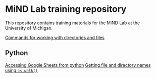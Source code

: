 # MiND Lab training repository

This repository contains training materials for the MiND Lab at the University
of Michigan.

[Commands for working with directories and files](linux_filesystem_commands.md)

## Python

[Accessing Google Sheets from python](python/gsheet_from_python.md)
[Getting file and directory names using `os.walk()`](python/python_walk.md)
